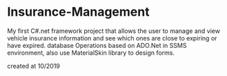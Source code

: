 # Insurance-Management
My first C#.net framework project that allows the user to manage and view vehicle insurance information and see which ones are close to expiring or have expired. database Operations based on ADO.Net in SSMS environment, also use MaterialSkin library to design forms.

created at 10/2019
